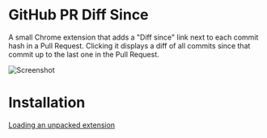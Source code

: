 # GitHub PR Diff Since

A small Chrome extension that adds a "Diff since" link next to each commit hash in a Pull Request. Clicking it displays a diff of all commits since that commit up to the last one in the Pull Request.

![Screenshot](https://photos-4.dropbox.com/t/2/AADGXqFZ3nxTm-jLl4vnHck7cVTfQcrRRZy6GMnN4i9dWg/12/290620298/png/1024x768/3/1427698800/0/2/github_pr_diff_since_screenshot.png/CIqHyooBIAEgAiADKAEoAg/lom1FTOcN5rwaWMvv3sJYtZ2zVZSiz7_N-MHSM_yG84)

# Installation

[Loading an unpacked extension](https://developer.chrome.com/extensions/getstarted#unpacked)